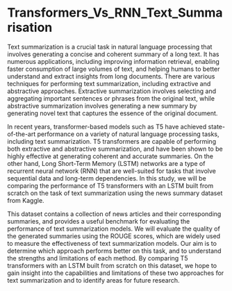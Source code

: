 # Transformers_Vs_RNN_Text_Summarisation

Text summarization is a crucial task in natural language processing that involves generating a concise and coherent summary of a long text. It has numerous applications, including improving information retrieval, enabling faster consumption of large volumes of text, and helping humans to better understand and extract insights from long documents. There are various techniques for performing text summarization, including extractive and abstractive approaches. Extractive summarization involves selecting and aggregating important sentences or phrases from the original text, while abstractive summarization involves generating a new summary by generating novel text that captures the essence of the original document.

In recent years, transformer-based models such as T5 have achieved state-of-the-art performance on a variety of natural language processing tasks, including text summarization. T5 transformers are capable of performing both extractive and abstractive summarization, and have been shown to be highly effective at generating coherent and accurate summaries. On the other hand, Long Short-Term Memory (LSTM) networks are a type of recurrent neural network (RNN) that are well-suited for tasks that involve sequential data and long-term dependencies. In this study, we will be comparing the performance of T5 transformers with an LSTM built from scratch on the task of text summarization using the news summary dataset from Kaggle.

This dataset contains a collection of news articles and their corresponding summaries, and provides a useful benchmark for evaluating the performance of text summarization models. We will evaluate the quality of the generated summaries using the ROUGE scores, which are widely used to measure the effectiveness of text summarization models. Our aim is to determine which approach performs better on this task, and to understand the strengths and limitations of each method. By comparing T5 transformers with an LSTM built from scratch on this dataset, we hope to gain insight into the capabilities and limitations of these two approaches for text summarization and to identify areas for future research.
